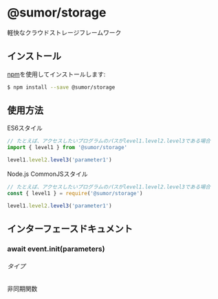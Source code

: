 # @sumor/storage

軽快なクラウドストレージフレームワーク

## インストール

[npm](https://www.npmjs.com/)を使用してインストールします:

```sh
$ npm install --save @sumor/storage
```

## 使用方法

ES6スタイル

```js
// たとえば、アクセスしたいプログラムのパスがlevel1.level2.level3である場合
import { level1 } from '@sumor/storage'

level1.level2.level3('parameter1')
```

Node.js CommonJSスタイル

```js
// たとえば、アクセスしたいプログラムのパスがlevel1.level2.level3である場合
const { level1 } = require('@sumor/storage')

level1.level2.level3('parameter1')
```

## インターフェースドキュメント

### await event.init(parameters)

###### タイプ

非同期関数
